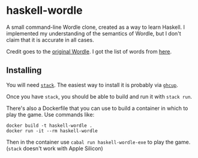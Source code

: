 # haskell-wordle

A small command-line Wordle clone, created as a way to learn Haskell. I implemented my understanding of the semantics of Wordle, but I don't claim that it is accurate in all cases.

Credit goes to the [original Wordle](https://www.powerlanguage.co.uk/wordle/). I got the list of words from [here](https://gist.github.com/cfreshman/a03ef2cba789d8cf00c08f767e0fad7b).

## Installing

You will need [`stack`](https://docs.haskellstack.org/en/stable/README/). The easiest way to install it is probably via [`ghcup`](https://www.haskell.org/ghcup/).

Once you have `stack`, you should be able to build and run it with `stack run`.

There's also a Dockerfile that you can use to build a container in which to play the game. Use commands like:

```
docker build -t haskell-wordle .
docker run -it --rm haskell-wordle
```
Then in the container use `cabal run haskell-wordle-exe` to play the game. (`stack` doesn't work with Apple Silicon)